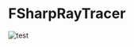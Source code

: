 FSharpRayTracer
===============

![test](https://f.cloud.github.com/assets/3598363/1961108/cebef1a8-8266-11e3-8460-48d2716a370b.png)
